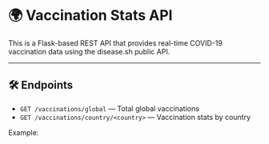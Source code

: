 # 🌍 Vaccination Stats API

This is a Flask-based REST API that provides real-time COVID-19 vaccination data using the disease.sh public API.

---

## 🛠 Endpoints

- `GET /vaccinations/global` — Total global vaccinations
- `GET /vaccinations/country/<country>` — Vaccination stats by country

Example:

